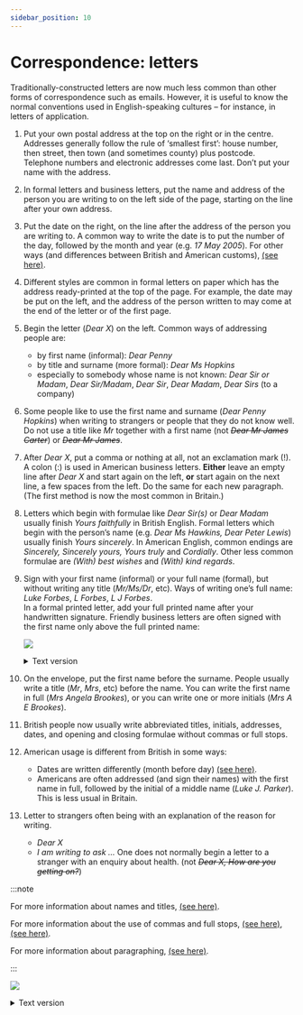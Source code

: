 ```yaml
---
sidebar_position: 10
---
```


# Correspondence: letters

Traditionally-constructed letters are now much less common than other forms of correspondence such as emails. However, it is useful to know the normal conventions used in English-speaking cultures – for instance, in letters of application.

1. Put your own postal address at the top on the right or in the centre. Addresses generally follow the rule of ‘smallest first’: house number, then street, then town (and sometimes county) plus postcode. Telephone numbers and electronic addresses come last. Don’t put your name with the address.
2. In formal letters and business letters, put the name and address of the person you are writing to on the left side of the page, starting on the line after your own address.
3. Put the date on the right, on the line after the address of the person you are writing to. A common way to write the date is to put the number of the day, followed by the month and year (e.g. *17 May 2005*). For other ways (and differences between British and American customs), [(see here)](./../../vocabulary/vocabulary-areas/dates).
4. Different styles are common in formal letters on paper which has the address ready-printed at the top of the page. For example, the date may be put on the left, and the address of the person written to may come at the end of the letter or of the first page.
5. Begin the letter (*Dear X*) on the left. Common ways of addressing people are:
    - by first name (informal): *Dear Penny*
    - by title and surname (more formal): *Dear Ms Hopkins*
    - especially to somebody whose name is not known: *Dear Sir or Madam*, *Dear Sir/Madam*, *Dear Sir*, *Dear Madam*, *Dear Sirs* (to a company)
6. Some people like to use the first name and surname (*Dear Penny Hopkins*) when writing to strangers or people that they do not know well.  
   Do not use a title like *Mr* together with a first name (not *~~Dear Mr James Carter~~*) or *~~Dear Mr James~~*.
7. After *Dear X*, put a comma or nothing at all, not an exclamation mark (!). A colon (:) is used in American business letters. **Either** leave an empty line after *Dear X* and start again on the left, **or** start again on the next line, a few spaces from the left. Do the same for each new paragraph. (The first method is now the most common in Britain.)
8. Letters which begin with formulae like *Dear Sir(s)* or *Dear Madam* usually finish *Yours faithfully* in British English. Formal letters which begin with the person’s name (e.g. *Dear Ms Hawkins, Dear Peter Lewis*) usually finish *Yours sincerely*. In American English, common endings are *Sincerely, Sincerely yours, Yours truly* and *Cordially*. Other less common formulae are *(With) best wishes* and *(With) kind regards*.
9. Sign with your first name (informal) or your full name (formal), but without writing any title (*Mr/Ms/Dr*, etc). Ways of writing one’s full name: *Luke Forbes*, *L Forbes*, *L J Forbes*.  
    In a formal printed letter, add your full printed name after your handwritten signature. Friendly business letters are often signed with the first name only above the full printed name:

    ![](/img/peu_img/peu289_1.jpg)

    <details>
    <summary>Text version</summary>

    > *Yours sincerely*  
    > <span style={{fontFamily: "serif", fontStyle: "italic"}}>Luke</span>
    >
    > *Luke Forbes*

    </details>
10. On the envelope, put the first name before the surname. People usually write a title (*Mr*, *Mrs*, etc) before the name. You can write the first name in full (*Mrs Angela Brookes*), or you can write one or more initials (*Mrs A E Brookes*).
11. British people now usually write abbreviated titles, initials, addresses, dates, and opening and closing formulae without commas or full stops.
12. American usage is different from British in some ways:
    - Dates are written differently (month before day) [(see here)](./../../vocabulary/vocabulary-areas/dates).
    - Americans are often addressed (and sign their names) with the first name in full, followed by the initial of a middle name (*Luke J. Parker*). This is less usual in Britain.
13. Letter to strangers often being with an explanation of the reason for writing.
    - *Dear X*
    - *I am writing to ask …*
    One does not normally begin a letter to a stranger with an enquiry about health. (not *~~Dear X, How are you getting on?~~*)

:::note

For more information about names and titles, [(see here)](./../../vocabulary/vocabulary-areas/names-and-titles-daniel-mr-lewis).

For more information about the use of commas and full stops, [(see here)](./punctuation-full-stop-question-mark-and-exclamation-mark), [(see here)](./punctuation-comma).

For more information about paragraphing, [(see here)](./paragraphs).

:::

![](/img/peu_img/peu146.jpg)

<details>
<summary>Text version</summary>

**Example of a formal letter and envelope**

<blockquote>

<p style={{textAlign: "right"}}>14 Plowden Road<br />Torquay<br />Devon<br />TQ6 1RS<br />Tel 0742 06538</p>

<p style={{textAlign: "right"}}>16 June 2016</p>

The Secretary  
Hall School of Design  
39 Beaumont Street  
London  
W4 4LJ

Dear Sir or Madam

I would be grateful if you would send me information
about the regulations for admission to the Hall School
of Design. Could you also tell me whether the School
arranges accommodation for students?

Your faithfully  
<span style={{fontFamily: "serif"}}>Keith Parker</span>

Keith Parker
</blockquote>

</details>
